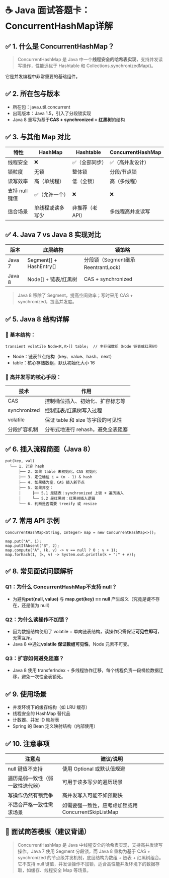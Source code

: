 # ☕ Java 面试答题卡：ConcurrentHashMap详解

## ✅ 1. 什么是 ConcurrentHashMap？

> ConcurrentHashMap 是 Java 中一个**线程安全的哈希表实现**，支持并发读写操作，性能远优于 Hashtable 和 Collections.synchronizedMap()。

它是并发编程中非常重要的基础组件。

## **✅ 2. 所在包与版本**

- 所在包：java.util.concurrent
- 出现版本：Java 1.5，引入了分段锁实现
- Java 8 重写为基于**CAS + synchronized + 红黑树**的结构

## **✅ 3. 与其他 Map 对比**

| **特性**       | HashMap          | Hashtable       | ConcurrentHashMap |
| -------------- | ---------------- | --------------- | ----------------- |
| 线程安全       | ❌                | ✅（全部同步）   | ✅（高并发设计）   |
| 锁粒度         | 无锁             | 整体锁          | 分段/节点锁       |
| 读写效率       | 高（单线程）     | 低（全锁）      | 高（多线程）      |
| 支持 null 键值 | ✅（允许一个）    | ❌               | ❌                 |
| 适合场景       | 单线程或读多写少 | 非推荐（老API） | 多线程高并发读写  |

## **✅ 4. Java 7 vs Java 8 实现对比**

| **版本** | **底层结构**            | **锁策略**                         |
| -------- | ----------------------- | ---------------------------------- |
| Java 7   | Segment[] + HashEntry[] | 分段锁（Segment继承ReentrantLock） |
| Java 8   | Node[] + 链表/红黑树    | CAS + synchronized                 |

> Java 8 移除了 Segment，提高空间效率；写时采用 CAS + synchronized，提高并发度。

## **✅ 5. Java 8 结构详解**

### **🌳 基本结构：**

```
transient volatile Node<K,V>[] table;  // 主存储数组（Node 链表或红黑树）
```

- Node：链表节点结构（key、value、hash、next）
- table：核心存储数组，默认初始化大小 16

### **🌳 高并发写的核心手段：**

| **技术**     | **作用**                          |
| ------------ | --------------------------------- |
| CAS          | 控制桶位插入、初始化、扩容标志等  |
| synchronized | 控制链表/红黑树写入过程           |
| volatile     | 保证 table 和 size 等字段的可见性 |
| 分段扩容机制 | 分布式地进行 rehash，避免全表阻塞 |

## **✅ 6. 插入流程简图（Java 8）**

```
put(key, val)
  └── 1. 计算 hash
      ├── 2. 如果 table 未初始化，CAS 初始化
      ├── 3. 定位桶位 i = (n - 1) & hash
      ├── 4. 如果桶为空，CAS 插入新节点
      ├── 5. 如果非空：
      │     ├── 5.1 是链表：synchronized 上锁 + 遍历插入
      │     └── 5.2 是红黑树：红黑树插入逻辑
      └── 6. 判断是否需要 treeify 或 resize
```

## **✅ 7. 常用 API 示例**

```
ConcurrentHashMap<String, Integer> map = new ConcurrentHashMap<>();

map.put("A", 1);
map.putIfAbsent("B", 2);
map.compute("A", (k, v) -> v == null ? 0 : v + 1);
map.forEach(1, (k, v) -> System.out.println(k + ":" + v));
```

## **✅ 8. 常见面试问题解析**

### **Q1：为什么** ConcurrentHashMap不支持 null？

- 为避免**put(null, value)** 与 **map.get(key) == null** 产生歧义（究竟是键不存在，还是值为 null）

### **Q2：为什么读操作不加锁？**

- 因为数据结构使用了 volatile + 单向链表结构，读操作只需保证**可见性即可**，无需互斥。
- Java 8 中通过**volatile 保证数组可见性**，Node 元素不可变。

### **Q3：扩容如何避免阻塞？**

- Java 8 使用 transferIndex + 多线程协作迁移，每个线程负责一段桶位数据迁移，避免一次性全表锁死。

## **✅ 9. 使用场景**

- 并发环境下的缓存结构（如 LRU 缓存）
- 线程安全的 HashMap 替代品
- 计数器、并发 ID 映射表
- Spring 的 Bean 定义映射结构（内部使用）

## **✅ 10. 注意事项**

| **注意点**                       | **建议/说明**                                        |
| -------------------------------- | ---------------------------------------------------- |
| null 键值不支持                  | 使用 Optional 或默认值规避                           |
| 遍历是弱一致性（弱一致性迭代器） | 可用于读多写少的遍历场景                             |
| 写操作仍然有锁竞争               | 高并发写入可能不如预期快                             |
| 不适合严格一致性需求场景         | 如需要强一致性，应考虑加锁或用 ConcurrentSkipListMap |

## **🎯 面试简答模板（建议背诵）**

> ConcurrentHashMap 是 Java 中线程安全的哈希表实现，支持高并发读写操作。Java 7 使用 Segment 分段锁，而 Java 8 重构为基于 CAS + synchronized 的节点级并发机制，底层结构为数组 + 链表 + 红黑树组合。它不支持 null 键值，并发读操作不加锁，适合高性能并发环境下的数据存取，如缓存、线程安全 Map 等场景。